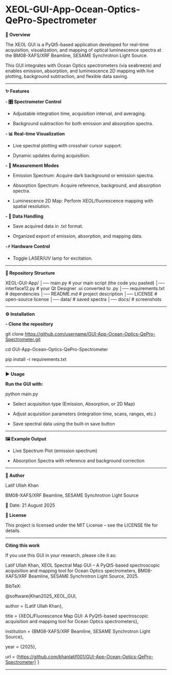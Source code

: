 # XEOL-GUI-App-Ocean-Optics-QePro-Spectrometer
**📌 Overview**

The XEOL GUI is a PyQt5-based application developed for real-time acquisition, visualization, and mapping of optical luminescence spectra at the BM08-XAFS/XRF Beamline, SESAME Synchrotron Light Source.

This GUI integrates with Ocean Optics spectrometers (via seabreeze) and enables emission, absorption, and luminescence 2D mapping with live plotting, background subtraction, and flexible data saving.

---
**✨ Features**

**- 🎛️ Spectrometer Control**

- Adjustable integration time, acquisition interval, and averaging.

- Background subtraction for both emission and absorption spectra.

**- 📊 Real-time Visualization**

- Live spectral plotting with crosshair cursor support.

- Dynamic updates during acquisition.

**- 🧪 Measurement Modes**

- Emission Spectrum: Acquire dark background or emission spectra.

- Absorption Spectrum: Acquire reference, background, and absorption spectra.

- Luminescence 2D Map: Perform XEOL/fluorescence mapping with spatial resolution.

**- 💾 Data Handling**

- Save acquired data in .txt format.

- Organized export of emission, absorption, and mapping data.

**-⚡ Hardware Control**

- Toggle LASER/UV lamp for excitation.

---

**📂 Repository Structure**

XEOL-GUI-App/
│── main.py                # your main script (the code you pasted)
│── interface12.py          # your Qt Designer .ui converted to .py
│── requirements.txt        # dependencies
│── README.md               # project description
│── LICENSE                 # open-source license
│── data/                   # saved spectra
│── docs/                   # screenshots

---
**⚙️ Installation**

**- Clone the repository**

git clone https://github.com/username/GUI-App-Ocean-Optics-QePro-Spectrometer.git

cd GUI-App-Ocean-Optics-QePro-Spectrometer

pip install -r requirements.txt

---
**▶️ Usage**

**Run the GUI with:**

python main.py


- Select acquisition type (Emission, Absorption, or 2D Map)

- Adjust acquisition parameters (integration time, scans, ranges, etc.)

- Save spectral data using the built-in save button

---

**🖼 Example Output**

- Live Spectrum Plot (emission spectrum)

- Absorption Spectra with reference and background correction

---

**👤 Author**

Latif Ullah Khan

BM08-XAFS/XRF Beamline, SESAME Synchrotron Light Source

📅 Date: 21 August 2025

**📜 License**

This project is licensed under the MIT License – see the LICENSE
 file for details.

 ---
**Citing this work**

If you use this GUI in your research, please cite it as:

Latif Ullah Khan, XEOL Spectral Map GUI – A PyQt5-based spectroscopic acquisition and mapping tool for Ocean Optics spectrometers, BM08-XAFS/XRF Beamline, SESAME Synchrotron Light Source, 2025.

BibTeX:

@software{Khan2025_XEOL_GUI,

  author       = {Latif Ullah Khan},
  
  title        = {XEOL/Fluorescence Map GUI: A PyQt5-based spectroscopic acquisition and mapping tool for Ocean Optics spectrometers},
  
  institution  = {BM08-XAFS/XRF Beamline, SESAME Synchrotron Light Source},
  
  year         = {2025},
  
  url          = {https://github.com/khanlatif001/GUI-App-Ocean-Optics-QePro-Spectrometer}
}

---


